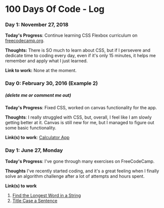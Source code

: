 # 100 Days Of Code - Log

### Day 1: November 27, 2018

**Today's Progress**: Continue learning CSS Flexbox curriculum on [freecodecamp.org](https://www.freecodecamp.org).

**Thoughts:** There is SO much to learn about CSS, but if I persevere and dedicate time to coding every day, even if it's only 15 minutes, it helps me remember and apply what I just learned. 

**Link to work:** None at the moment.

### Day 0: February 30, 2016 (Example 2)
##### (delete me or comment me out)

**Today's Progress**: Fixed CSS, worked on canvas functionality for the app.

**Thoughts**: I really struggled with CSS, but, overall, I feel like I am slowly getting better at it. Canvas is still new for me, but I managed to figure out some basic functionality.

**Link(s) to work**: [Calculator App](http://www.example.com)


### Day 1: June 27, Monday

**Today's Progress**: I've gone through many exercises on FreeCodeCamp.

**Thoughts** I've recently started coding, and it's a great feeling when I finally solve an algorithm challenge after a lot of attempts and hours spent.

**Link(s) to work**
1. [Find the Longest Word in a String](https://www.freecodecamp.com/challenges/find-the-longest-word-in-a-string)
2. [Title Case a Sentence](https://www.freecodecamp.com/challenges/title-case-a-sentence)
